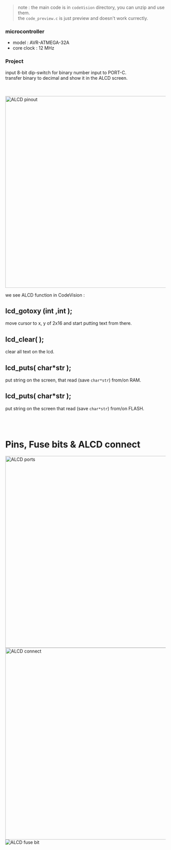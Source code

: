 > note : the main code is in `codeVision` directory, you can unzip and use them. <br>
> the `code_preview.c` is just preview and doesn't work currectly. <br>

### microcontroller 
- model : AVR-ATMEGA-32A
- core clock : 12 MHz

### Project
input 8-bit dip-switch for binary number input to PORT-C.
<br>
transfer binary to decimal and show it in the ALCD screen.


<br>
<br>

<img src="https://github.s3.ir-thr-at1.arvanstorage.com/alcd.jpg" alt="ALCD pinout" width="600"/>

we see ALCD function in CodeVision :  

## lcd_gotoxy (int ,int );

move cursor to x, y of 2x16 and start putting text from there.



## lcd_clear( );

clear all text on the lcd.



## lcd_puts( char*str );

put string on the screen, that read (save `char*str`) from/on RAM.



## lcd_puts( char*str );

put string on the screen that read (save `char*str`) from/on FLASH.


<br>
<br>

# Pins, Fuse bits & ALCD connect
<img src="https://github.s3.ir-thr-at1.arvanstorage.com/ALCD_Ports.png" alt="ALCD ports" width="600"/>
<br>
<img src="https://github.s3.ir-thr-at1.arvanstorage.com/ALCD_connect.png" alt="ALCD connect" width="600"/>
<br>
<img src="https://github.s3.ir-thr-at1.arvanstorage.com/ALCD_fusebit.png" alt="ALCD fuse bit"/>
  

